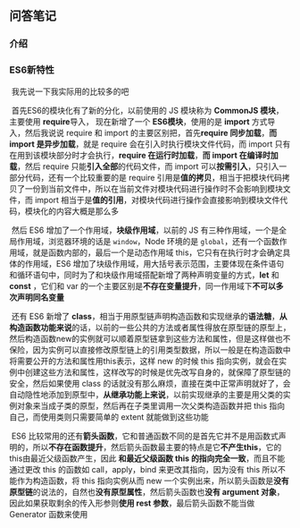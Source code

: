 ## 问答笔记

### 介绍



### ES6新特性

​		我先说一下我实际用的比较多的吧

​		首先ES6的模块化有了新的分化，以前使用的 JS 模块称为 **CommonJS 模块**，主要使用 **require**导入， 现在新增了一个 **ES6模块**，使用的是 **import** 方式导入，然后我说说 require 和 import 的主要区别把，首先**require 同步加载**，**而 import 是异步加载**，就是 require 会在引入时执行模块文件代码，而 import 只有在用到该模块部分时才会执行，**require 在运行时加载**，**而 import 在编译时加载**，然后 require 只能**引入全部**的代码文件，而 import 可以**按需引入**，只引入一部分代码，还有一个比较重要的是 require 引用是**值的拷贝**，相当于把模块代码拷贝了一份到当前文件中，所以在当前文件对模块代码进行操作时不会影响到模块文件，而 import 相当于是**值的引用**，对模块代码进行操作会直接影响到模块文件代码，模块化的内容大概是那么多

​		然后 ES6 增加了一个作用域，**块级作用域**，以前的 JS 有三种作用域，一个是全局作用域，浏览器环境的话是 `window`，Node 环境的是 `global`，还有一个函数作用域，就是函数内部的，最后一个是动态作用域 this，它只有在执行时才会确定具体的作用域，ES6 增加了块级作用域，用大括号表示范围，主要体现在条件语句和循环语句中，同时为了和块级作用域搭配新增了两种声明变量的方式，**let** 和 **const** ，它们和 var 的一个主要区别是**不存在变量提升**，同一作用域下**不可以多次声明同名变量**

​		还有 ES6 新增了 **class**，相当于用原型链声明构造函数和实现继承的**语法糖**，**从构造函数功能来说**的话，以前的一些公共的方法或者属性得放在原型链的原型上，然后构造函数new的实例就可以顺着原型链拿到这些方法和属性，但是这样做也不保险，因为实例可以直接修改原型链上的引用类型数据，所以一般是在构造函数中将需要公开的方法和属性用this表示，这样 new 的时候 this 指向实例，就会在实例中创建这些方法和属性，这样改写的时候是优先改写自身的，就保障了原型链的安全，然后如果使用 class 的话就没有那么麻烦，直接在类中正常声明就好了，会自动隐性地添加到原型中，**从继承功能上来说**，以前实现继承的主要是用父类的实例对象来当成子类的原型，然后再在子类里调用一次父类构造函数并把 this 指向自己，而使用类则只需要简单的 extent 就能做到这些功能

​		ES6 比较常用的还有**箭头函数**，它和普通函数不同的是首先它并不是用函数式声明的，所以**不存在函数提升**，然后箭头函数最主要的特点是它**不产生this**，它的 this由最近父级函数产生，因此 **和最近父级函数 this 的指向完全一致**，而且不能通过更改 this 的函数如 call，apply，bind 来更改其指向，因为没有 this 所以不能作为构造函数，将 this 指向实例从而 new 一个实例出来，所以箭头函数是**没有原型链**的说法的，自然也**没有原型属性**，然后箭头函数也**没有 argument 对象**，因此如果获取剩余的传入形参则**使用 rest 参数**，最后箭头函数不能当做 Generator 函数来使用

​		